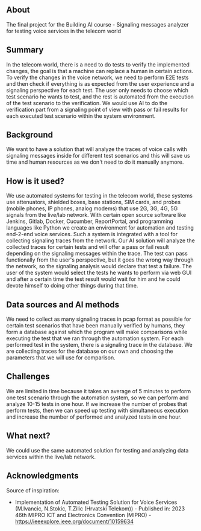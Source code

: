 ## About

The final project for the Building AI course - Signaling messages analyzer for testing voice services in the telecom world

## Summary

In the telecom world, there is a need to do tests to verify the implemented changes, the goal is that a machine can replace a human in certain actions. To verify the changes in the voice network, we need to perform E2E tests and then check if everything is as expected from the user experience and a signaling perspective for each test. The user only needs to choose which test scenario he wants to test, and the rest is automated from the execution of the test scenario to the verification. We would use AI to do the verification part from a signaling point of view with pass or fail results for each executed test scenario within the system environment.


## Background

We want to have a solution that will analyze the traces of voice calls with signaling messages inside for different test scenarios and this will save us time and human resources as we don't need to do it manually anymore.


## How is it used?

We use automated systems for testing in the telecom world, these systems use attenuators, shielded boxes, base stations, SIM cards, and probes (mobile phones, IP phones, analog modems) that use 2G, 3G, 4G, 5G signals from the live/lab network. With certain open source software like Jenkins, Gitlab, Docker, Cucumber, ReportPortal, and programming languages like Python we create an environment for automation and testing end-2-end voice services. Such a system is integrated with a tool for collecting signaling traces from the network. Our AI solution will analyze the collected traces for certain tests and will offer a pass or fail result depending on the signaling messages within the trace. The test can pass functionally from the user's perspective, but it goes the wrong way through the network, so the signaling analysis would declare that test a failure. The user of the system would select the tests he wants to perform via web GUI and after a certain time the test result would wait for him and he could devote himself to doing other things during that time.


## Data sources and AI methods

We need to collect as many signaling traces in pcap format as possible for certain test scenarios that have been manually verified by humans, they form a database against which the program will make comparisons while executing the test that we ran through the automation system. For each performed test in the system, there is a signaling trace in the database. We are collecting traces for the database on our own and choosing the parameters that we will use for comparison.

## Challenges

We are limited in time because it takes an average of 5 minutes to perform one test scenario through the automation system, so we can perform and analyze 10-15 tests in one hour. If we increase the number of probes that perform tests, then we can speed up testing with simultaneous execution and increase the number of performed and analyzed tests in one hour.

## What next?

We could use the same automated solution for testing and analyzing data services within the live/lab network.


## Acknowledgments

Source of inspiration:
- Implementation of Automated Testing Solution for Voice Services (M.Ivancic, N.Stokic, T.Zilic (Hrvatski Telekom)) - Published in: 2023 46th MIPRO ICT and Electronics Convention (MIPRO) - https://ieeexplore.ieee.org/document/10159634
